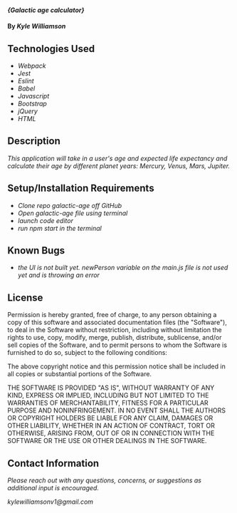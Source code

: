 #### _{Galactic age calculator}_

#### By _**Kyle Williamson**_

## Technologies Used

* _Webpack_
* _Jest_
* _Eslint_
* _Babel_
* _Javascript_
* _Bootstrap_
* _jQuery_
* _HTML_

## Description

_This application will take in a user's age and expected life expectancy and calculate their age by different planet years: Mercury, Venus, Mars, Jupiter._

## Setup/Installation Requirements

* _Clone repo galactic-age off GitHub_
* _Open galactic-age file using terminal_
* _launch code editor_
* _run npm start in the terminal_

## Known Bugs

* _the UI is not built yet.  newPerson variable on the main.js file is not used yet and is throwing an error_


## License

Permission is hereby granted, free of charge, to any person obtaining a copy of this software and associated documentation files (the "Software"), to deal in the Software without restriction, including without limitation the rights to use, copy, modify, merge, publish, distribute, sublicense, and/or sell copies of the Software, and to permit persons to whom the Software is furnished to do so, subject to the following conditions:

The above copyright notice and this permission notice shall be included in all copies or substantial portions of the Software.

THE SOFTWARE IS PROVIDED "AS IS", WITHOUT WARRANTY OF ANY KIND, EXPRESS OR IMPLIED, INCLUDING BUT NOT LIMITED TO THE WARRANTIES OF MERCHANTABILITY, FITNESS FOR A PARTICULAR PURPOSE AND NONINFRINGEMENT. IN NO EVENT SHALL THE AUTHORS OR COPYRIGHT HOLDERS BE LIABLE FOR ANY CLAIM, DAMAGES OR OTHER LIABILITY, WHETHER IN AN ACTION OF CONTRACT, TORT OR OTHERWISE, ARISING FROM, OUT OF OR IN CONNECTION WITH THE SOFTWARE OR THE USE OR OTHER DEALINGS IN THE SOFTWARE.

## Contact Information

_Please reach out with any questions, concerns, or suggestions as additional input is encouraged._

_kylewilliamsonv1@gmail.com_ 
